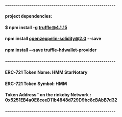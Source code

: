 #### -------------------------------------------------------
#### project dependencies:
#### $ npm install -g truffle@4.1.15
#### npm install openzeppelin-solidity@2.0 --save
#### npm install --save truffle-hdwallet-provider
#### -------------------------------------------------------
#### ERC-721 Token Name: HMM StarNotary
#### ERC-721 Token Symbol: HMM
#### Token Address” on the rinkeby Network : 0x5251EB4a0E8ceeD11b4848d729D9bc8cBAbB7d32	
#### -------------------------------------------------------
